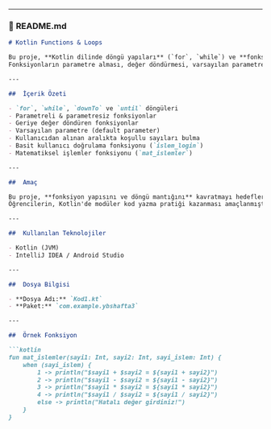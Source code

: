 
---


### 📄 **README.md**
```markdown
# Kotlin Functions & Loops

Bu proje, **Kotlin dilinde döngü yapıları** (`for`, `while`) ve **fonksiyon tanımlama biçimlerini** içermektedir.  
Fonksiyonların parametre alması, değer döndürmesi, varsayılan parametreler ve döngülerin farklı kullanımları örneklerle anlatılmıştır.

---

##  İçerik Özeti

- `for`, `while`, `downTo` ve `until` döngüleri
- Parametreli & parametresiz fonksiyonlar
- Geriye değer döndüren fonksiyonlar
- Varsayılan parametre (default parameter)
- Kullanıcıdan alınan aralıkta koşullu sayıları bulma
- Basit kullanıcı doğrulama fonksiyonu (`islem_login`)
- Matematiksel işlemler fonksiyonu (`mat_islemler`)

---

##  Amaç

Bu proje, **fonksiyon yapısını ve döngü mantığını** kavratmayı hedefler.  
Öğrencilerin, Kotlin'de modüler kod yazma pratiği kazanması amaçlanmıştır.

---

##  Kullanılan Teknolojiler

- Kotlin (JVM)
- IntelliJ IDEA / Android Studio

---

##  Dosya Bilgisi

- **Dosya Adı:** `Kod1.kt`  
- **Paket:** `com.example.ybshafta3`

---

##  Örnek Fonksiyon

```kotlin
fun mat_islemler(sayi1: Int, sayi2: Int, sayi_islem: Int) {
    when (sayi_islem) {
        1 -> println("$sayi1 + $sayi2 = ${sayi1 + sayi2}")
        2 -> println("$sayi1 - $sayi2 = ${sayi1 - sayi2}")
        3 -> println("$sayi1 * $sayi2 = ${sayi1 * sayi2}")
        4 -> println("$sayi1 / $sayi2 = ${sayi1 / sayi2}")
        else -> println("Hatalı değer girdiniz!")
    }
}
